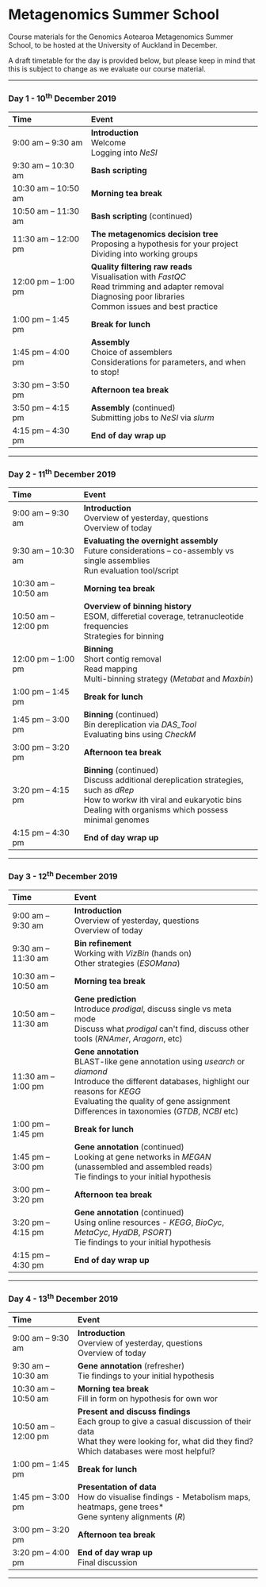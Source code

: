 # Metagenomics Summer School

Course materials for the Genomics Aotearoa Metagenomics Summer School, to be hosted at the University of Auckland in December.

A draft timetable for the day is provided below, but please keep in mind that this is subject to change as we evaluate our course material.

----

### Day 1 - 10<sup>th</sup> December 2019

|Time|Event|
|:---|:---|
|9:00 am – 9:30 am|**Introduction**<br>Welcome<br>Logging into *NeSI*|
|9:30 am – 10:30 am|**Bash scripting**|
|10:30 am – 10:50 am|**Morning tea break**|
|10:50 am – 11:30 am|**Bash scripting** (continued)|
|11:30 am – 12:00 pm|**The metagenomics decision tree**<br>Proposing a hypothesis for your project<br>Dividing into working groups|
|12:00 pm – 1:00 pm|**Quality filtering raw reads**<br>Visualisation with *FastQC*<br>Read trimming and adapter removal<br>Diagnosing poor libraries<br>Common issues and best practice|
|1:00 pm – 1:45 pm|**Break for lunch**|
|1:45 pm – 4:00 pm|**Assembly**<br>Choice of assemblers<br>Considerations for parameters, and when to stop!|
|3:30 pm – 3:50 pm|**Afternoon tea break**|
|3:50 pm – 4:15 pm|**Assembly** (continued)<br>Submitting jobs to *NeSI* via *slurm*|
|4:15 pm – 4:30 pm|**End of day wrap up**|

----

### Day 2 - 11<sup>th</sup> December 2019

|Time|Event|
|:---|:---|
|9:00 am – 9:30 am|**Introduction**<br>Overview of yesterday, questions<br>Overview of today|
|9:30 am – 10:30 am|**Evaluating the overnight assembly**<br>Future considerations – co-assembly vs single assemblies<br>Run evaluation tool/script|
|10:30 am – 10:50 am|**Morning tea break**|
|10:50 am – 12:00 pm|**Overview of binning history**<br>ESOM, differetial coverage, tetranucleotide frequencies<br>Strategies for binning|
|12:00 pm – 1:00 pm|**Binning**<br>Short contig removal<br>Read mapping<br>Multi-binning strategy (*Metabat* and *Maxbin*)|
|1:00 pm – 1:45 pm|**Break for lunch**|
|1:45 pm – 3:00 pm|**Binning** (continued)<br>Bin dereplication via *DAS_Tool*<br>Evaluating bins using *CheckM*|
|3:00 pm – 3:20 pm|**Afternoon tea break**|
|3:20 pm – 4:15 pm|**Binning** (continued)<br>Discuss additional dereplication strategies, such as *dRep*<br>How to workw ith viral and eukaryotic bins<br>Dealing with organisms which possess minimal genomes|
|4:15 pm – 4:30 pm|**End of day wrap up**|

----

### Day 3 - 12<sup>th</sup> December 2019

|Time|Event|
|:---|:---|
|9:00 am – 9:30 am|**Introduction**<br>Overview of yesterday, questions<br>Overview of today|
|9:30 am – 11:30 am|**Bin refinement**<br>Working with *VizBin* (hands on)<br>Other strategies (*ESOMana*)|
|10:30 am – 10:50 am|**Morning tea break**|
|10:50 am – 11:30 am|**Gene prediction**<br>Introduce *prodigal*, discuss single vs meta mode<br>Discuss what *prodigal* can't find, discuss other tools (*RNAmer*, *Aragorn*, etc)|
|11:30 am – 1:00 pm|**Gene annotation**<br>BLAST-like gene annotation using *usearch* or *diamond*<br>Introduce the different databases, highlight our reasons for *KEGG*<br>Evaluating the quality of gene assignment<br>Differences in taxonomies (*GTDB*, *NCBI* etc)|
|1:00 pm – 1:45 pm|**Break for lunch**|
|1:45 pm – 3:00 pm|**Gene annotation** (continued)<br>Looking at gene networks in *MEGAN* (unassembled and assembled reads)<br>Tie findings to your initial hypothesis|
|3:00 pm – 3:20 pm|**Afternoon tea break**|
|3:20 pm – 4:15 pm|**Gene annotation** (continued)<br>Using online resources - *KEGG*, *BioCyc*, *MetaCyc*, *HydDB*, *PSORT*)<br>Tie findings to your initial hypothesis|
|4:15 pm – 4:30 pm|**End of day wrap up**|

----

### Day 4 - 13<sup>th</sup> December 2019

|Time|Event|
|:---|:---|
|9:00 am – 9:30 am|**Introduction**<br>Overview of yesterday, questions<br>Overview of today|
|9:30 am – 10:30 am|**Gene annotation** (refresher)<br>Tie findings to your initial hypothesis|
|10:30 am – 10:50 am|**Morning tea break**<br>Fill in form on hypothesis for own wor|
|10:50 am – 12:00 pm|**Present and discuss findings**<br>Each group to give a casual discussion of their data<br>What they were looking for, what did they find?<br>Which databases were most helpful?|
|1:00 pm – 1:45 pm|**Break for lunch**|
|1:45 pm – 3:00 pm|**Presentation of data**<br>How do visualise findings - Metabolism maps, heatmaps, gene trees*<br>Gene synteny alignments (*R*)|
|3:00 pm – 3:20 pm|**Afternoon tea break**|
|3:20 pm – 4:00 pm|**End of day wrap up**<br>Final discussion|

----
